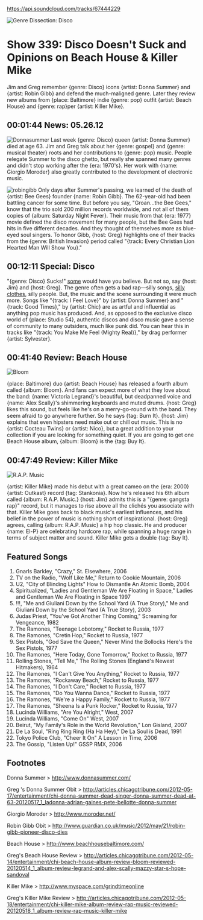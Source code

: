 

https://api.soundcloud.com/tracks/67444229

![Genre Dissection: Disco](http://static.soundopinions.org/images/2012/disco.jpg)

# Show 339: Disco Doesn't Suck and Opinions on Beach House & Killer Mike
Jim and Greg remember {genre: Disco} icons {artist: Donna Summer} and {artist: Robin Gibb} and defend the much-maligned genre. Later they review new albums from {place: Baltimore} indie {genre: pop} outfit {artist: Beach House} and {genre: rap}per {artist: Killer Mike}. 

## 00:01:44 News: 05.26.12
![Donnasummer](http://static.soundopinions.org/images/2012/Donna_Summer_1977.jpg)
Last week {genre: Disco} queen {artist: Donna Summer} died at age 63. Jim and Greg talk about her {genre: gospel} and {genre: musical theater} roots and her contributions to {genre: pop} music. People relegate Summer to the disco ghetto, but really she spanned many genres and didn't stop working after the {era: 1970's}. Her work with {name: Giorgio Moroder} also greatly contributed to the development of electronic music.

![robingibb](http://static.soundopinions.org/images/2012/robingibb.jpg)
Only days after Summer's passing, we learned of the death of {artist: Bee Gees} founder {name: Robin Gibb}. The 62-year-old had been battling cancer for some time. But before you say, "Groan…the Bee Gees," know that the trio sold 200 million records worldwide, and not all of them copies of {album: Saturday Night Fever}. Their music from that {era: 1977} movie defined the disco movement for many people, but the Bee Gees had hits in five different decades. And they thought of themselves more as blue-eyed soul singers. To honor Gibb, {host: Greg} highlights one of their tracks from the {genre: British Invasion} period called "{track: Every Christian Lion Hearted Man Will Show You}."

## 00:12:11 Special: Disco
"{genre: Disco} Sucks!" [some](http://articles.chicagotribune.com/2009-07-09/entertainment/0907080604_1_village-people-disco-demolition-night-macho-man) would have you believe. But not so, say {host: Jim} and {host: Greg}. The genre often gets a bad rap—silly songs, [silly clothes](http://www.dressthatman.com/view-SHIR3436.htm), silly people. But, the music and the scene surrounding it were much more. Songs like "{track: I Feel Love}" by {artist: Donna Summer} and "{track: Good Times}," by {artist: Chic} are as artful and influential as anything pop music has produced. And, as opposed to the exclusive disco world of {place: Studio 54}, authentic discos and disco music gave a sense of community to many outsiders, much like punk did. You can hear this in tracks like "{track: You Make Me Feel (Mighty Real)}," by drag performer {artist: Sylvester}.

## 00:41:40 Review: Beach House
![Bloom](http://is3.mzstatic.com/image/thumb/Music/v4/26/1b/45/261b4573-3304-f383-b226-8471e45952a0/source/600x600bb.jpg "200823564/509665145")

{place: Baltimore} duo {artist: Beach House} has released a fourth album called {album: Bloom}. And fans can expect more of what they love about the band: {name: Victoria Legrand}'s beautiful, but deadpanned voice and {name: Alex Scally}'s shimmering keyboards and muted drums. {host: Greg} likes this sound, but feels like he's on a merry-go-round with the band. They seem afraid to go anywhere further. So he says {tag: Burn It}. {host: Jim} explains that even hipsters need make out or chill out music. This is no {artist: Cocteau Twins} or {artist: Nico}, but a great addition to your collection if you are looking for something quiet. If you are going to get one Beach House album, {album: Bloom} is the {tag: Buy It}.

## 00:47:49 Review: Killer Mike
![R.A.P. Music](http://is3.mzstatic.com/image/thumb/Music/v4/8d/b9/54/8db95421-ec3f-2ba8-83c3-af17839be60d/source/600x600bb.jpg "1320637/524412438")

{artist: Killer Mike} made his debut with a great cameo on the {era: 2000} {artist: Outkast} record {tag: Stankonia}. Now he's released his 6th album called {album: R.A.P. Music.} {host: Jim} admits this is a "{genre: gangsta rap}" record, but it manages to rise above all the clichés you associate with that. Killer Mike goes back to black music's earliest influences, and his belief in the power of music is nothing short of inspirational. {host: Greg} agrees, calling {album: R.A.P. Music} a hip hop classic. He and producer {name: El-P} are celebrating hardcore rap, while spanning a huge range in terms of subject matter and sound. Killer Mike gets a double {tag: Buy It}.


## Featured Songs
1. Gnarls Barkley, "Crazy," St. Elsewhere, 2006
2. TV on the Radio, "Wolf Like Me," Return to Cookie Mountain, 2006
3. U2, "City of Blinding Lights" How to Dismantle An Atomic Bomb, 2004
4. Spiritualized, "Ladies and Gentleman We Are Floating in Space," Ladies and Gentleman We Are Floating in Space 1997
5. !!!, "Me and Giuliani Down by the School Yard (A True Story)," Me and Giuliani Down by the School Yard (A True Story), 2003 
6. Judas Priest, "You've Got Another Thing Coming," Screaming for Vengeance, 1982
7. The Ramones, "Teenage Lobotomy," Rocket to Russia, 1977
8. The Ramones, "Cretin Hop," Rocket to Russia, 1977
9. Sex Pistols, "God Save the Queen," Never Mind the Bollocks Here's the Sex Pistols, 1977
10. The Ramones, "Here Today, Gone Tomorrow," Rocket to Russia, 1977
11. Rolling Stones, "Tell Me," The Rolling Stones (England's Newest Hitmakers), 1964
12. The Ramones, "I Can't Give You Anything," Rocket to Russia, 1977
13. The Ramones, "Rockaway Beach," Rocket to Russia, 1977
14. The Ramones, "I Don't Care," Rocket to Russia, 1977
15. The Ramones, "Do You Wanna Dance," Rocket to Russia, 1977
16. The Ramones, "We're a Happy Family," Rocket to Russia, 1977
17. The Ramones, "Sheena Is a Punk Rocker," Rocket to Russia, 1977
18. Lucinda Williams, "Are You Alright," West, 2007
19. Lucinda Williams, "Come On" West, 2007
20. Beirut, "My Family's Role in the World Revolution," Lon Gisland, 2007
21. De La Soul, "Ring Ring Ring (Ha Ha Hey)," De La Soul is Dead, 1991
22. Tokyo Police Club, "Cheer It On" A Lesson in Time, 2006
23. The Gossip, "Listen Up!" GSSP RMX, 2006

## Footnotes

Donna Summer > http://www.donnasummer.com/

Greg 's Donna Summer Obit > http://articles.chicagotribune.com/2012-05-17/entertainment/chi-donna-summer-dead-singer-donna-summer-dead-at-63-20120517_1_ladonna-adrian-gaines-pete-bellotte-donna-summer

Giorgio Moroder > http://www.moroder.net/

Robin Gibb Obit  > http://www.guardian.co.uk/music/2012/may/21/robin-gibb-pioneer-disco-dies

Beach House > http://www.beachhousebaltimore.com/

Greg's Beach House Review > http://articles.chicagotribune.com/2012-05-14/entertainment/chi-beach-house-album-review-bloom-reviewed-20120514_1_album-review-legrand-and-alex-scally-mazzy-star-s-hope-sandoval

Killer Mike > http://www.myspace.com/grindtimeonline

Greg's Killer Mike Review > http://articles.chicagotribune.com/2012-05-18/entertainment/chi-killer-mike-album-review-rap-music-reviewed-20120518_1_album-review-rap-music-killer-mike


